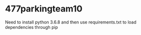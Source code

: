 # 477parkingteam10

Need to install python 3.6.8 and then use requirements.txt to load dependencies through pip
